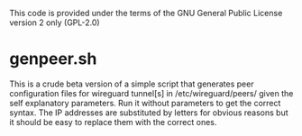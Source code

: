 This code is provided under the terms of the GNU General Public License version 2 only (GPL-2.0)

# genpeer.sh

This is a crude beta version of a simple script that generates peer configuration files for wireguard tunnel[s] in /etc/wireguard/peers/ given the self explanatory parameters.
Run it without parameters to get the correct syntax.
The IP addresses are substituted by letters for obvious reasons but it should be easy to replace them with the correct ones.
